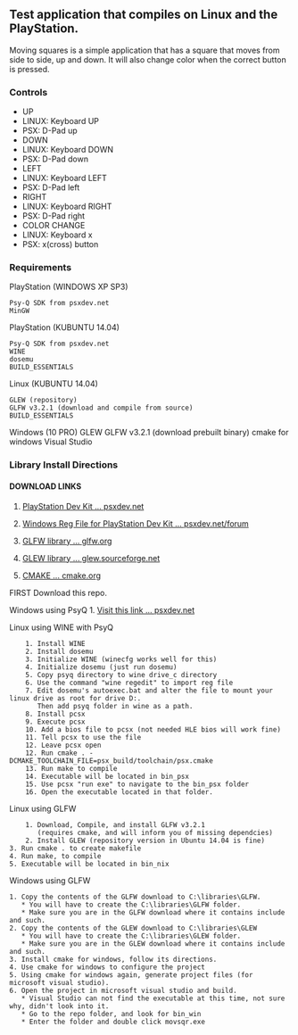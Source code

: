 ## Test application that compiles on Linux and the PlayStation.

Moving squares is a simple application that has a square that moves from side to side, up and down. It will also change color when the correct button is pressed.

### Controls
* UP
 * LINUX: Keyboard UP
 * PSX: D-Pad up
* DOWN
 * LINUX: Keyboard DOWN
 * PSX: D-Pad down
* LEFT
 * LINUX: Keyboard LEFT
 * PSX: D-Pad left
* RIGHT
 * LINUX: Keyboard RIGHT
 * PSX: D-Pad right
* COLOR CHANGE
 * LINUX: Keyboard x
 * PSX: x(cross) button

### Requirements

PlayStation (WINDOWS XP SP3)

	Psy-Q SDK from psxdev.net
	MinGW
	
PlayStation (KUBUNTU 14.04)

	Psy-Q SDK from psxdev.net
	WINE
	dosemu
	BUILD_ESSENTIALS
	
Linux (KUBUNTU 14.04)

	GLEW (repository)
	GLFW v3.2.1 (download and compile from source)
	BUILD_ESSENTIALS
	
Windows (10 PRO)
	GLEW
	GLFW v3.2.1 (download prebuilt binary)
	cmake for windows
	Visual Studio

### Library Install Directions

#### DOWNLOAD LINKS
   1. [PlayStation Dev Kit ... psxdev.net](http://www.psxdev.net/downloads.html)

   2. [Windows Reg File for PlayStation Dev Kit ... psxdev.net/forum](http://www.psxdev.net/forum/viewtopic.php?f=49&t=206)

   3. [GLFW library ... glfw.org](http://www.glfw.org/download.html)
   
   4. [GLEW library ... glew.sourceforge.net](http://glew.sourceforge.net/)
   
   5. [CMAKE ... cmake.org](https://cmake.org/download/)
   
FIRST
	Download this repo.
	
Windows using PsyQ
	1. [Visit this link ... psxdev.net](http://www.psxdev.net/help/psyq_install.html)

Linux using WINE with PsyQ

        1. Install WINE
        2. Install dosemu 
        3. Initialize WINE (winecfg works well for this)
        4. Initialize dosemu (just run dosemu)
        5. Copy psyq directory to wine drive_c directory
        6. Use the command "wine regedit" to import reg file
        7. Edit dosemu's autoexec.bat and alter the file to mount your linux drive as root for drive D:.
           Then add psyq folder in wine as a path.
        8. Install pcsx
        9. Execute pcsx
        10. Add a bios file to pcsx (not needed HLE bios will work fine)
        11. Tell pcsx to use the file
        12. Leave pcsx open
        12. Run cmake . -DCMAKE_TOOLCHAIN_FILE=psx_build/toolchain/psx.cmake
        13. Run make to compile
        14. Executable will be located in bin_psx
        15. Use pcsx "run exe" to navigate to the bin_psx folder
        16. Open the executable located in that folder.
        
Linux using GLFW

        1. Download, Compile, and install GLFW v3.2.1 
           (requires cmake, and will inform you of missing dependcies)
        2. Install GLEW (repository version in Ubuntu 14.04 is fine)
	3. Run cmake . to create makefile
	4. Run make, to compile
	5. Executable will be located in bin_nix
	
Windows using GLFW

	1. Copy the contents of the GLFW download to C:\libraries\GLFW.
	   * You will have to create the C:\libraries\GLFW folder.
	   * Make sure you are in the GLFW download where it contains include and such.
	2. Copy the contents of the GLEW download to C:\libraries\GLEW
	   * You will have to create the C:\libraries\GLEW folder.
	   * Make sure you are in the GLEW download where it contains include and such.
	3. Install cmake for windows, follow its directions.
	4. Use cmake for windows to configure the project
	5. Using cmake for windows again, generate project files (for microsoft visual studio).
	6. Open the project in microsoft visual studio and build.
	   * Visual Studio can not find the executable at this time, not sure why, didn't look into it.
	   * Go to the repo folder, and look for bin_win
	   * Enter the folder and double click movsqr.exe